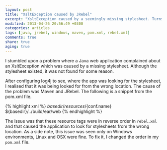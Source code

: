 ```yaml
---
layout: post
title: "XsltException caused by JRebel"
excerpt: "XsltException caused by a seemingly missing stylesheet. Turns out JRebel was the culprit."
modified: 2013-04-26 20:56:49 +0300
categories: articles
tags: [java, jrebel, windows, maven, pom.xml, rebel.xml]
comments: true
share: true
aging: true
---
```


I stumbled upon a problem where a Java web application complained about an XsltException which was caused by a missing stylesheet. Although the stylesheet existed, it was not found for some reason.

After configuring log4j to see, where the app was looking for the stylesheet, I realised that it was being looked for from the wrong location. The cause of the problem was Maven and JRebel. The following is a snippet from the pom.xml file.

{% highlight xml %}
<webResources>
  <resource>
    <directory>${basedir}/resources/${conf.name}</directory>
  </resource>
  <resource>
    <directory>${basedir}/../build/ear/web</directory>
  </resource>
</webResources>
{% endhighlight %}

The issue was that these resource tags were in reverse order in `rebel.xml` and that caused the application to look for stylesheets from the wrong location. As a side note, this issue was seen only on Windows environments, Linux and OSX were fine. To fix it, I changed the order in my `pom.xml` file.
